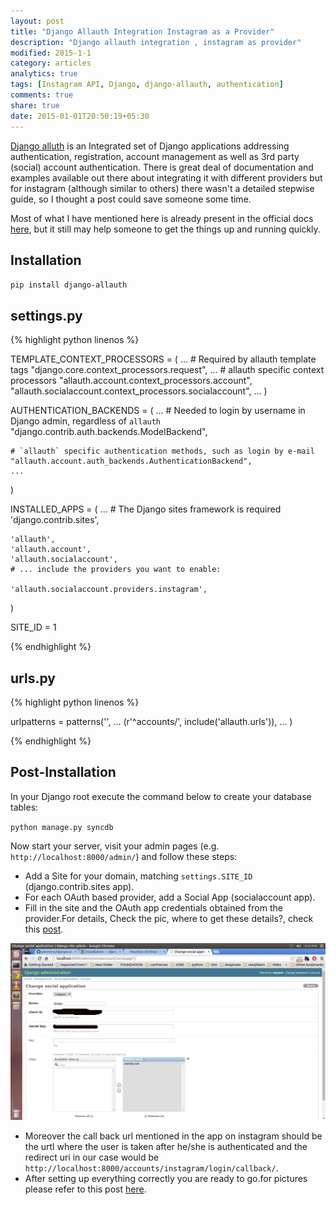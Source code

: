 ```yaml
---
layout: post
title: "Django Allauth Integration Instagram as a Provider"
description: "Django allauth integration , instagram as provider"
modified: 2015-1-1
category: articles
analytics: true
tags: [Instagram API, Django, django-allauth, authentication]
comments: true
share: true
date: 2015-01-01T20:50:19+05:30
---
```


[Django alluth](https://github.com/pennersr/django-allauth) is an Integrated set of Django applications addressing authentication, registration, account management as well as 3rd party (social) account authentication. There is great deal of documentation and examples available out there about integrating it with different providers but for instagram (although similar to others) there wasn't a detailed stepwise guide, so I thought a post could save someone some time.

Most of what I have mentioned here is already present in the official docs [here](http://django-allauth.readthedocs.org/en/latest/installation.html), but it still may help someone to get the things up and running quickly.

Installation
------------
`pip install django-allauth`

settings.py
-----------
{% highlight python linenos %}

TEMPLATE_CONTEXT_PROCESSORS = (
    ...
    # Required by allauth template tags
    "django.core.context_processors.request",
    ...
    # allauth specific context processors
    "allauth.account.context_processors.account",
    "allauth.socialaccount.context_processors.socialaccount",
    ...
)

AUTHENTICATION_BACKENDS = (
    ...
    # Needed to login by username in Django admin, regardless of `allauth`
    "django.contrib.auth.backends.ModelBackend",

    # `allauth` specific authentication methods, such as login by e-mail
    "allauth.account.auth_backends.AuthenticationBackend",
    ...
)

INSTALLED_APPS = (
    ...
    # The Django sites framework is required
    'django.contrib.sites',

    'allauth',
    'allauth.account',
    'allauth.socialaccount',
    # ... include the providers you want to enable:

    'allauth.socialaccount.providers.instagram',
)

SITE_ID = 1

{% endhighlight %}

urls.py
-------

{% highlight python linenos %}

urlpatterns = patterns('',
    ...
    (r'^accounts/', include('allauth.urls')),
    ...
)

{% endhighlight %}

Post-Installation
-----------------
In your Django root execute the command below to create your database tables:

`python manage.py syncdb`

Now start your server, visit your admin pages (e.g. `http://localhost:8000/admin/`) and follow these steps:

* Add a Site for your domain, matching `settings.SITE_ID` (django.contrib.sites app).
* For each OAuth based provider, add a Social App (socialaccount app).
* Fill in the site and the OAuth app credentials obtained from the provider.For details, Check the pic, where to get these details?, check this [post](http://aameer.github.io/articles/geotagged-instagram-pictures/).

![Diagram1](/images/admin.png)

* Moreover the call back url mentioned in the app on instagram should be the urtl where the user is taken after he/she is authenticated and the redirect uri in our case would be `http://localhost:8000/accounts/instagram/login/callback/`.
* After setting up everything correctly you are ready to go.for pictures please refer to this post [here](http://aameer.github.io/articles/geotagged-instagram-pictures/).

